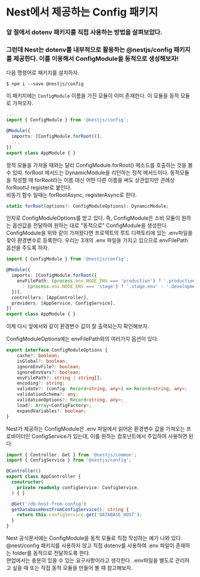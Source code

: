 # Nest에서 제공하는 Config 패키지

### 앞 절에서 dotenv 패키지를 직접 사용하는 방법을 살펴보았다.

### 그런데 Nest는 dotenv를 내부적으로 활용하는 @nestjs/config 패키지를 제공한다. 이를 이용해서 ConfigModule을 동적으로 생성해보자!  

다음 명령어로 패키지를 설치하자.

```
$ npm i --save @nestjs/config
```

이 패키지에는 `ConfigModule` 이름을 가진 모듈이 이미 존재한다. 이 모듈을 동적 모듈로 가져오자.

```typescript
...
import { ConfigModule } from '@nestjs/config';

@Module({
  imports: [ConfigModule.forRoot()],
  ...
})
export class AppModule { }
```

정적 모듈을 가져올 때와는 달리 ConfigModule.forRoot() 메소드를 호출하는 것을 볼 수 있따. forRoot 메서드는 DynamicModule을 리턴하는 정적 메서드이다. 동적모듈을 작성할 때 forRoot라는 이름 대신 어떤 다른 이름을 써도 상관없지만 관례상 forRoot나 register로 붙인다.  
비동기 함수 일때는 forRootAsync, registerAsync로 한다.

```typescript
static forRoot(options?: ConfigModuleOptions): DynamicModule;
```

인자로 ConfigModuleOptions를 받고 있다. 즉, ConfigModule은 소비 모듈이 원하는 옵션값을 전달하여 원하는 대로 "동적으로" ConfigModule을 생성한다. ConfigModule을 위와 같이 가져왔다면 프로젝트의 루트 디렉토리에 있는 .env파일을 찾아 환경변수로 등록한다. 우리는 3개의 .env 파일을 가지고 있으므로 envFilePath 옵션을 주도록 하자.

```typescript
import { ConfigModule } from '@nestjs/config';

@Module({
  imports: [ConfigModule.forRoot({
    envFilePath: (process.env.NODE_ENV === 'production') ? '.production.env'
      : (process.env.NODE_ENV === 'stage') ? '.stage.env' : '.development.env'
  })],
  controllers: [AppController],
  providers: [AppService, ConfigService],
})
export class AppModule { }
```

이제 다시 앞에서와 같이 환경변수 값이 잘 출력되는지 확인해보자.  

ConfigModuleOptions에는 envFilePath외의 여러가지 옵션이 있다.

```typescript
export interface ConfigModuleOptions {
    cache?: boolean;
    isGlobal?: boolean;
    ignoreEnvFile?: boolean;
    ignoreEnvVars?: boolean;
    envFilePath?: string | string[];
    encoding?: string;
    validate?: (config: Record<string, any>) => Record<string, any>;
    validationSchema?: any;
    validationOptions?: Record<string, any>;
    load?: Array<ConfigFactory>;
    expandVariables?: boolean;
}
```

Nest가 제공하는 ConfigModule은 .env 파일에서 읽어온 환경변수 값을 가져오는 프로바이더인 ConfigService가 있는데, 이를 원하는 컴포넌트에서 주입하여 사용하면 된다.

```typescript
import { Controller, Get } from '@nestjs/common';
import { ConfigService } from '@nestjs/config';

@Controller()
export class AppController {
  constructor(
    private readonly configService: ConfigService,
  ) { }

  @Get('/db-host-from-config')
  getDatabaseHostFromConfigService(): string {
    return this.configService.get('DATABASE_HOST');
  }
}
```

Nest 공식문서에는 ConfigModule을 동적 모듈로 직접 작성하는 예가 나와 있다. @nest/config 패키지를 사용하지 않고 직접 dotenv를 사용하여 .env 파일이 존재하는 folder를 동적으로 전달하도록 한다.   
현업에서는 충분히 있을 수 있는 요구사항이라고 생각한다. .env파일을 별도로 관리하고 싶을 때 또는 직접 동적 모듈을 만들어 볼 때 참고해보자.
